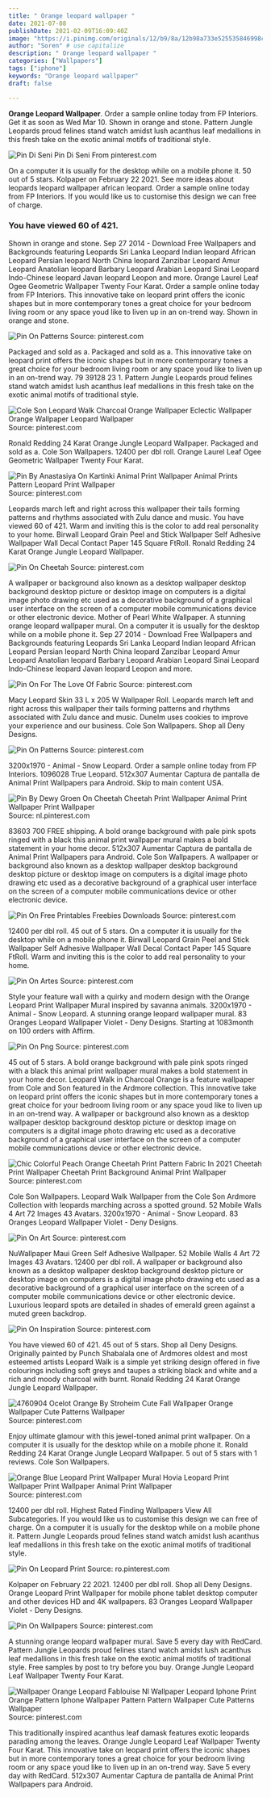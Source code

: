 ```yaml
---
title: " Orange leopard wallpaper "
date: 2021-07-08
publishDate: 2021-02-09T16:09:40Z
image: "https://i.pinimg.com/originals/12/b9/8a/12b98a733e525535846998cac95ae934.jpg"
author: "Soren" # use capitalize
description: " Orange leopard wallpaper "
categories: ["Wallpapers"]
tags: ["iphone"]
keywords: "Orange leopard wallpaper"
draft: false

---
```



**Orange Leopard Wallpaper**. Order a sample online today from FP Interiors. Get it as soon as Wed Mar 10. Shown in orange and stone. Pattern Jungle Leopards proud felines stand watch amidst lush acanthus leaf medallions in this fresh take on the exotic animal motifs of traditional style.

![Pin Di Seni](https://i.pinimg.com/originals/b9/4f/0b/b94f0b7c4694d36cb6b4ccdaef984356.png "Pin Di Seni")
Pin Di Seni From pinterest.com


On a computer it is usually for the desktop while on a mobile phone it. 50 out of 5 stars. Kolpaper on February 22 2021. See more ideas about leopards leopard wallpaper african leopard. Order a sample online today from FP Interiors. If you would like us to customise this design we can free of charge.

### You have viewed 60 of 421.

Shown in orange and stone. Sep 27 2014 - Download Free Wallpapers and Backgrounds featuring Leopards Sri Lanka Leopard Indian leopard African Leopard Persian leopard North China leopard Zanzibar Leopard Amur Leopard Anatolian leopard Barbary Leopard Arabian Leopard Sinai Leopard Indo-Chinese leopard Javan leopard Leopon and more. Orange Laurel Leaf Ogee Geometric Wallpaper Twenty Four Karat. Order a sample online today from FP Interiors. This innovative take on leopard print offers the iconic shapes but in more contemporary tones a great choice for your bedroom living room or any space youd like to liven up in an on-trend way. Shown in orange and stone.


![Pin On Patterns](https://i.pinimg.com/originals/7a/67/8c/7a678c2c637db3628267445be79feb51.jpg "Pin On Patterns")
Source: pinterest.com

Packaged and sold as a. Packaged and sold as a. This innovative take on leopard print offers the iconic shapes but in more contemporary tones a great choice for your bedroom living room or any space youd like to liven up in an on-trend way. 79 39128 23 1. Pattern Jungle Leopards proud felines stand watch amidst lush acanthus leaf medallions in this fresh take on the exotic animal motifs of traditional style.

![Cole Son Leopard Walk Charcoal Orange Wallpaper Eclectic Wallpaper Orange Wallpaper Leopard Wallpaper](https://i.pinimg.com/originals/b1/e0/aa/b1e0aa5f46bae3e4b26415e99203d926.jpg "Cole Son Leopard Walk Charcoal Orange Wallpaper Eclectic Wallpaper Orange Wallpaper Leopard Wallpaper")
Source: pinterest.com

Ronald Redding 24 Karat Orange Jungle Leopard Wallpaper. Packaged and sold as a. Cole Son Wallpapers. 12400 per dbl roll. Orange Laurel Leaf Ogee Geometric Wallpaper Twenty Four Karat.

![Pin By Anastasiya On Kartinki Animal Print Wallpaper Animal Prints Pattern Leopard Print Wallpaper](https://i.pinimg.com/originals/49/5e/90/495e90aeec8913be2e07011a236b590d.jpg "Pin By Anastasiya On Kartinki Animal Print Wallpaper Animal Prints Pattern Leopard Print Wallpaper")
Source: pinterest.com

Leopards march left and right across this wallpaper their tails forming patterns and rhythms associated with Zulu dance and music. You have viewed 60 of 421. Warm and inviting this is the color to add real personality to your home. Birwall Leopard Grain Peel and Stick Wallpaper Self Adhesive Wallpaper Wall Decal Contact Paper 145 Square FtRoll. Ronald Redding 24 Karat Orange Jungle Leopard Wallpaper.

![Pin On Cheetah](https://i.pinimg.com/originals/c9/76/52/c9765245b34eb452eb897edd85df23e7.jpg "Pin On Cheetah")
Source: pinterest.com

A wallpaper or background also known as a desktop wallpaper desktop background desktop picture or desktop image on computers is a digital image photo drawing etc used as a decorative background of a graphical user interface on the screen of a computer mobile communications device or other electronic device. Mother of Pearl White Wallpaper. A stunning orange leopard wallpaper mural. On a computer it is usually for the desktop while on a mobile phone it. Sep 27 2014 - Download Free Wallpapers and Backgrounds featuring Leopards Sri Lanka Leopard Indian leopard African Leopard Persian leopard North China leopard Zanzibar Leopard Amur Leopard Anatolian leopard Barbary Leopard Arabian Leopard Sinai Leopard Indo-Chinese leopard Javan leopard Leopon and more.

![Pin On For The Love Of Fabric](https://i.pinimg.com/originals/5c/c2/4e/5cc24e6524c07f17fd7712990cd86989.jpg "Pin On For The Love Of Fabric")
Source: pinterest.com

Macy Leopard Skin 33 L x 205 W Wallpaper Roll. Leopards march left and right across this wallpaper their tails forming patterns and rhythms associated with Zulu dance and music. Dunelm uses cookies to improve your experience and our business. Cole Son Wallpapers. Shop all Deny Designs.

![Pin On Patterns](https://i.pinimg.com/originals/13/ba/55/13ba552a62725ff4263ca7d667e05ca6.png "Pin On Patterns")
Source: pinterest.com

3200x1970 - Animal - Snow Leopard. Order a sample online today from FP Interiors. 1096028 True Leopard. 512x307 Aumentar Captura de pantalla de Animal Print Wallpapers para Android. Skip to main content USA.

![Pin By Dewy Groen On Cheetah Cheetah Print Wallpaper Animal Print Wallpaper Print Wallpaper](https://i.pinimg.com/originals/02/87/47/028747eb1fc8aae832e0ff7170959e85.jpg "Pin By Dewy Groen On Cheetah Cheetah Print Wallpaper Animal Print Wallpaper Print Wallpaper")
Source: nl.pinterest.com

83603 700 FREE shipping. A bold orange background with pale pink spots ringed with a black this animal print wallpaper mural makes a bold statement in your home decor. 512x307 Aumentar Captura de pantalla de Animal Print Wallpapers para Android. Cole Son Wallpapers. A wallpaper or background also known as a desktop wallpaper desktop background desktop picture or desktop image on computers is a digital image photo drawing etc used as a decorative background of a graphical user interface on the screen of a computer mobile communications device or other electronic device.

![Pin On Free Printables Freebies Downloads](https://i.pinimg.com/originals/af/32/90/af32907e80fe992584a2a818ccf92e1b.jpg "Pin On Free Printables Freebies Downloads")
Source: pinterest.com

12400 per dbl roll. 45 out of 5 stars. On a computer it is usually for the desktop while on a mobile phone it. Birwall Leopard Grain Peel and Stick Wallpaper Self Adhesive Wallpaper Wall Decal Contact Paper 145 Square FtRoll. Warm and inviting this is the color to add real personality to your home.

![Pin On Artes](https://i.pinimg.com/originals/70/3a/34/703a349bb267d66a873e4d4383b97252.jpg "Pin On Artes")
Source: pinterest.com

Style your feature wall with a quirky and modern design with the Orange Leopard Print Wallpaper Mural inspired by savanna animals. 3200x1970 - Animal - Snow Leopard. A stunning orange leopard wallpaper mural. 83 Oranges Leopard Wallpaper Violet - Deny Designs. Starting at 1083month on 100 orders with Affirm.

![Pin On Png](https://i.pinimg.com/736x/b1/a8/e2/b1a8e290366e8bf5f50429407ffe5b9a.jpg "Pin On Png")
Source: pinterest.com

45 out of 5 stars. A bold orange background with pale pink spots ringed with a black this animal print wallpaper mural makes a bold statement in your home decor. Leopard Walk in Charcoal Orange is a feature wallpaper from Cole and Son featured in the Ardmore collection. This innovative take on leopard print offers the iconic shapes but in more contemporary tones a great choice for your bedroom living room or any space youd like to liven up in an on-trend way. A wallpaper or background also known as a desktop wallpaper desktop background desktop picture or desktop image on computers is a digital image photo drawing etc used as a decorative background of a graphical user interface on the screen of a computer mobile communications device or other electronic device.

![Chic Colorful Peach Orange Cheetah Print Pattern Fabric In 2021 Cheetah Print Wallpaper Cheetah Print Background Animal Print Wallpaper](https://i.pinimg.com/originals/60/75/6d/60756de5e455502823e03c511fb3929e.jpg "Chic Colorful Peach Orange Cheetah Print Pattern Fabric In 2021 Cheetah Print Wallpaper Cheetah Print Background Animal Print Wallpaper")
Source: pinterest.com

Cole Son Wallpapers. Leopard Walk Wallpaper from the Cole Son Ardmore Collection with leopards marching across a spotted ground. 52 Mobile Walls 4 Art 72 Images 43 Avatars. 3200x1970 - Animal - Snow Leopard. 83 Oranges Leopard Wallpaper Violet - Deny Designs.

![Pin On Art](https://i.pinimg.com/736x/40/fd/bb/40fdbbf7f38329e9287f96ee7c5e9cc9.jpg "Pin On Art")
Source: pinterest.com

NuWallpaper Maui Green Self Adhesive Wallpaper. 52 Mobile Walls 4 Art 72 Images 43 Avatars. 12400 per dbl roll. A wallpaper or background also known as a desktop wallpaper desktop background desktop picture or desktop image on computers is a digital image photo drawing etc used as a decorative background of a graphical user interface on the screen of a computer mobile communications device or other electronic device. Luxurious leopard spots are detailed in shades of emerald green against a muted green backdrop.

![Pin On Inspiration](https://i.pinimg.com/736x/65/24/03/652403b8eeda3fa645ac1afbc6ece9d4.jpg "Pin On Inspiration")
Source: pinterest.com

You have viewed 60 of 421. 45 out of 5 stars. Shop all Deny Designs. Originally painted by Punch Shabalala one of Ardmores oldest and most esteemed artists Leopard Walk is a simple yet striking design offered in five colourings including soft greys and taupes a striking black and white and a rich and moody charcoal with burnt. Ronald Redding 24 Karat Orange Jungle Leopard Wallpaper.

![4760904 Ocelot Orange By Stroheim Cute Fall Wallpaper Orange Wallpaper Cute Patterns Wallpaper](https://i.pinimg.com/originals/00/a2/63/00a263e615a4656ae7cc7820ba0559a9.jpg "4760904 Ocelot Orange By Stroheim Cute Fall Wallpaper Orange Wallpaper Cute Patterns Wallpaper")
Source: pinterest.com

Enjoy ultimate glamour with this jewel-toned animal print wallpaper. On a computer it is usually for the desktop while on a mobile phone it. Ronald Redding 24 Karat Orange Jungle Leopard Wallpaper. 5 out of 5 stars with 1 reviews. Cole Son Wallpapers.

![Orange Blue Leopard Print Wallpaper Mural Hovia Leopard Print Wallpaper Print Wallpaper Animal Print Wallpaper](https://i.pinimg.com/originals/5f/e1/b4/5fe1b43623c04c2549aa976fc3f196e3.jpg "Orange Blue Leopard Print Wallpaper Mural Hovia Leopard Print Wallpaper Print Wallpaper Animal Print Wallpaper")
Source: pinterest.com

12400 per dbl roll. Highest Rated Finding Wallpapers View All Subcategories. If you would like us to customise this design we can free of charge. On a computer it is usually for the desktop while on a mobile phone it. Pattern Jungle Leopards proud felines stand watch amidst lush acanthus leaf medallions in this fresh take on the exotic animal motifs of traditional style.

![Pin On Leopard Print](https://i.pinimg.com/originals/90/36/bc/9036bcdcdb6fa2e9fd7f347761627b19.jpg "Pin On Leopard Print")
Source: ro.pinterest.com

Kolpaper on February 22 2021. 12400 per dbl roll. Shop all Deny Designs. Orange Leopard Print Wallpaper for mobile phone tablet desktop computer and other devices HD and 4K wallpapers. 83 Oranges Leopard Wallpaper Violet - Deny Designs.

![Pin On Wallpapers](https://i.pinimg.com/originals/de/a7/99/dea79920a19c73adcb34bd33b8be5cba.jpg "Pin On Wallpapers")
Source: pinterest.com

A stunning orange leopard wallpaper mural. Save 5 every day with RedCard. Pattern Jungle Leopards proud felines stand watch amidst lush acanthus leaf medallions in this fresh take on the exotic animal motifs of traditional style. Free samples by post to try before you buy. Orange Jungle Leopard Leaf Wallpaper Twenty Four Karat.

![Wallpaper Orange Leopard Fablouise Nl Wallpaper Leopard Iphone Print Orange Pattern Iphone Wallpaper Pattern Pattern Wallpaper Cute Patterns Wallpaper](https://i.pinimg.com/originals/12/b9/8a/12b98a733e525535846998cac95ae934.jpg "Wallpaper Orange Leopard Fablouise Nl Wallpaper Leopard Iphone Print Orange Pattern Iphone Wallpaper Pattern Pattern Wallpaper Cute Patterns Wallpaper")
Source: pinterest.com

This traditionally inspired acanthus leaf damask features exotic leopards parading among the leaves. Orange Jungle Leopard Leaf Wallpaper Twenty Four Karat. This innovative take on leopard print offers the iconic shapes but in more contemporary tones a great choice for your bedroom living room or any space youd like to liven up in an on-trend way. Save 5 every day with RedCard. 512x307 Aumentar Captura de pantalla de Animal Print Wallpapers para Android.

